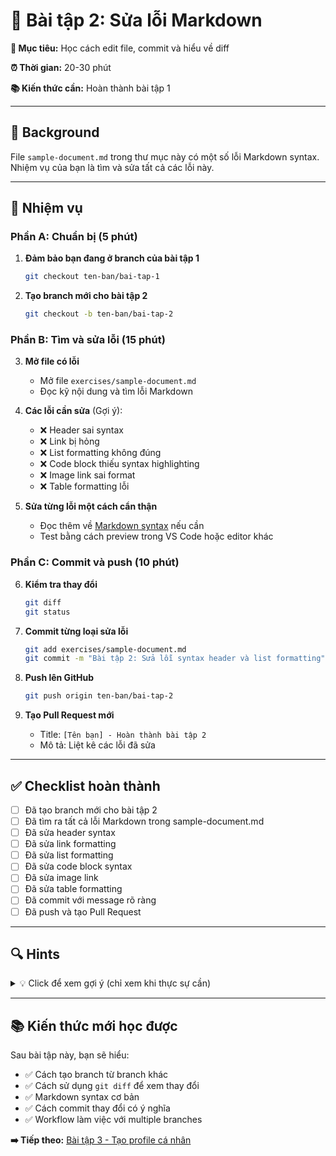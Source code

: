 # 🔧 Bài tập 2: Sửa lỗi Markdown

**🎯 Mục tiêu:** Học cách edit file, commit và hiểu về diff

**⏰ Thời gian:** 20-30 phút

**📚 Kiến thức cần:** Hoàn thành bài tập 1

---

## 📖 Background

File `sample-document.md` trong thư mục này có một số lỗi Markdown syntax. Nhiệm vụ của bạn là tìm và sửa tất cả các lỗi này.

---

## 🎯 Nhiệm vụ

### Phần A: Chuẩn bị (5 phút)

1. **Đảm bảo bạn đang ở branch của bài tập 1**
   ```bash
   git checkout ten-ban/bai-tap-1
   ```

2. **Tạo branch mới cho bài tập 2**
   ```bash
   git checkout -b ten-ban/bai-tap-2
   ```

### Phần B: Tìm và sửa lỗi (15 phút)

3. **Mở file có lỗi**
   - Mở file `exercises/sample-document.md`
   - Đọc kỹ nội dung và tìm lỗi Markdown

4. **Các lỗi cần sửa** (Gợi ý):
   - ❌ Header sai syntax
   - ❌ Link bị hỏng
   - ❌ List formatting không đúng
   - ❌ Code block thiếu syntax highlighting
   - ❌ Image link sai format
   - ❌ Table formatting lỗi

5. **Sửa từng lỗi một cách cẩn thận**
   - Đọc thêm về [Markdown syntax](https://www.markdownguide.org/basic-syntax/) nếu cần
   - Test bằng cách preview trong VS Code hoặc editor khác

### Phần C: Commit và push (10 phút)

6. **Kiểm tra thay đổi**
   ```bash
   git diff
   git status
   ```

7. **Commit từng loại sửa lỗi**
   ```bash
   git add exercises/sample-document.md
   git commit -m "Bài tập 2: Sửa lỗi syntax header và list formatting"
   ```

8. **Push lên GitHub**
   ```bash
   git push origin ten-ban/bai-tap-2
   ```

9. **Tạo Pull Request mới**
   - Title: `[Tên bạn] - Hoàn thành bài tập 2`
   - Mô tả: Liệt kê các lỗi đã sửa

---

## ✅ Checklist hoàn thành

- [ ] Đã tạo branch mới cho bài tập 2
- [ ] Đã tìm ra tất cả lỗi Markdown trong sample-document.md
- [ ] Đã sửa header syntax
- [ ] Đã sửa link formatting
- [ ] Đã sửa list formatting  
- [ ] Đã sửa code block syntax
- [ ] Đã sửa image link
- [ ] Đã sửa table formatting
- [ ] Đã commit với message rõ ràng
- [ ] Đã push và tạo Pull Request

---

## 🔍 Hints

<details>
<summary>💡 Click để xem gợi ý (chỉ xem khi thực sự cần)</summary>

### Các lỗi thường gặp trong Markdown:

1. **Header:** 
   - ❌ `###Header without space`
   - ✅ `### Header with space`

2. **Links:**
   - ❌ `[text](broken link)`
   - ✅ `[text](https://valid-link.com)`

3. **Lists:**
   - ❌ Mix giữa `-` và `*` không nhất quán
   - ✅ Sử dụng consistent bullet points

4. **Code blocks:**
   - ❌ ``` without language
   - ✅ ```javascript với language

5. **Images:**
   - ❌ `!(alt text)[src]`
   - ✅ `![alt text](src)`

</details>

---

## 📚 Kiến thức mới học được

Sau bài tập này, bạn sẽ hiểu:
- ✅ Cách tạo branch từ branch khác
- ✅ Cách sử dụng `git diff` để xem thay đổi
- ✅ Markdown syntax cơ bản
- ✅ Cách commit thay đổi có ý nghĩa
- ✅ Workflow làm việc với multiple branches

**➡️ Tiếp theo:** [Bài tập 3 - Tạo profile cá nhân](./bai-tap-3.md)
